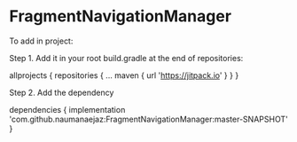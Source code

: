 # FragmentNavigationManager

To add in project:

Step 1. Add it in your root build.gradle at the end of repositories:

allprojects {
		repositories {
			...
			maven { url 'https://jitpack.io' }
   }
}

Step 2. Add the dependency

dependencies {
    implementation 'com.github.naumanaejaz:FragmentNavigationManager:master-SNAPSHOT'
}
